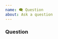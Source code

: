 ```yaml
---
name: 🗨 Question
about: Ask a question
---
```


<!-- Please search existing issues to avoid creating duplicates, remember before the title text add tag: [Q] -->

### Question

<!-- Describe below this line the question -->